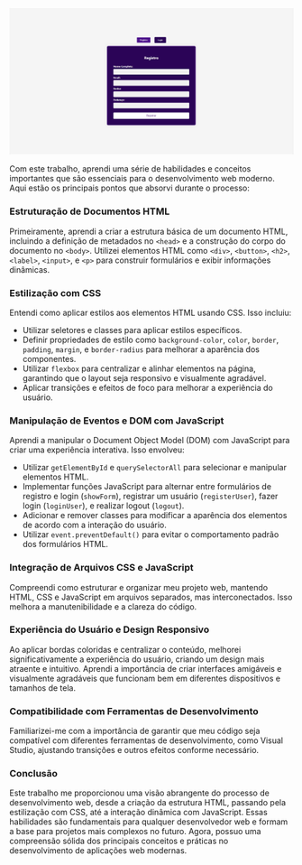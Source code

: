 ![preview](./assets/PREVIEW.PNG)

Com este trabalho, aprendi uma série de habilidades e conceitos importantes que são essenciais para o desenvolvimento web moderno. Aqui estão os principais pontos que absorvi durante o processo:

### Estruturação de Documentos HTML
Primeiramente, aprendi a criar a estrutura básica de um documento HTML, incluindo a definição de metadados no `<head>` e a construção do corpo do documento no `<body>`. Utilizei elementos HTML como `<div>`, `<button>`, `<h2>`, `<label>`, `<input>`, e `<p>` para construir formulários e exibir informações dinâmicas.

### Estilização com CSS
Entendi como aplicar estilos aos elementos HTML usando CSS. Isso incluiu:
- Utilizar seletores e classes para aplicar estilos específicos.
- Definir propriedades de estilo como `background-color`, `color`, `border`, `padding`, `margin`, e `border-radius` para melhorar a aparência dos componentes.
- Utilizar `flexbox` para centralizar e alinhar elementos na página, garantindo que o layout seja responsivo e visualmente agradável.
- Aplicar transições e efeitos de foco para melhorar a experiência do usuário.

### Manipulação de Eventos e DOM com JavaScript
Aprendi a manipular o Document Object Model (DOM) com JavaScript para criar uma experiência interativa. Isso envolveu:
- Utilizar `getElementById` e `querySelectorAll` para selecionar e manipular elementos HTML.
- Implementar funções JavaScript para alternar entre formulários de registro e login (`showForm`), registrar um usuário (`registerUser`), fazer login (`loginUser`), e realizar logout (`logout`).
- Adicionar e remover classes para modificar a aparência dos elementos de acordo com a interação do usuário.
- Utilizar `event.preventDefault()` para evitar o comportamento padrão dos formulários HTML.

### Integração de Arquivos CSS e JavaScript
Compreendi como estruturar e organizar meu projeto web, mantendo HTML, CSS e JavaScript em arquivos separados, mas interconectados. Isso melhora a manutenibilidade e a clareza do código.

### Experiência do Usuário e Design Responsivo
Ao aplicar bordas coloridas e centralizar o conteúdo, melhorei significativamente a experiência do usuário, criando um design mais atraente e intuitivo. Aprendi a importância de criar interfaces amigáveis e visualmente agradáveis que funcionam bem em diferentes dispositivos e tamanhos de tela.

### Compatibilidade com Ferramentas de Desenvolvimento
Familiarizei-me com a importância de garantir que meu código seja compatível com diferentes ferramentas de desenvolvimento, como Visual Studio, ajustando transições e outros efeitos conforme necessário.

### Conclusão
Este trabalho me proporcionou uma visão abrangente do processo de desenvolvimento web, desde a criação da estrutura HTML, passando pela estilização com CSS, até a interação dinâmica com JavaScript. Essas habilidades são fundamentais para qualquer desenvolvedor web e formam a base para projetos mais complexos no futuro. Agora, possuo uma compreensão sólida dos principais conceitos e práticas no desenvolvimento de aplicações web modernas.